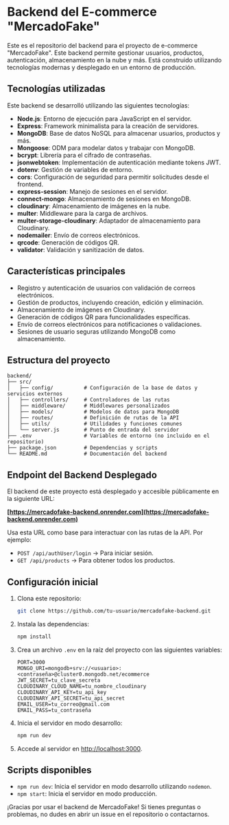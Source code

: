 # Backend del E-commerce "MercadoFake"

Este es el repositorio del backend para el proyecto de e-commerce "MercadoFake". Este backend permite gestionar usuarios, productos, autenticación, almacenamiento en la nube y más. Está construido utilizando tecnologías modernas y desplegado en un entorno de producción.

## Tecnologías utilizadas

Este backend se desarrolló utilizando las siguientes tecnologías:

- **Node.js**: Entorno de ejecución para JavaScript en el servidor.
- **Express**: Framework minimalista para la creación de servidores.
- **MongoDB**: Base de datos NoSQL para almacenar usuarios, productos y más.
- **Mongoose**: ODM para modelar datos y trabajar con MongoDB.
- **bcrypt**: Librería para el cifrado de contraseñas.
- **jsonwebtoken**: Implementación de autenticación mediante tokens JWT.
- **dotenv**: Gestión de variables de entorno.
- **cors**: Configuración de seguridad para permitir solicitudes desde el frontend.
- **express-session**: Manejo de sesiones en el servidor.
- **connect-mongo**: Almacenamiento de sesiones en MongoDB.
- **cloudinary**: Almacenamiento de imágenes en la nube.
- **multer**: Middleware para la carga de archivos.
- **multer-storage-cloudinary**: Adaptador de almacenamiento para Cloudinary.
- **nodemailer**: Envío de correos electrónicos.
- **qrcode**: Generación de códigos QR.
- **validator**: Validación y sanitización de datos.

## Características principales

- Registro y autenticación de usuarios con validación de correos electrónicos.
- Gestión de productos, incluyendo creación, edición y eliminación.
- Almacenamiento de imágenes en Cloudinary.
- Generación de códigos QR para funcionalidades específicas.
- Envío de correos electrónicos para notificaciones o validaciones.
- Sesiones de usuario seguras utilizando MongoDB como almacenamiento.

## Estructura del proyecto

```
backend/
├── src/
│   ├── config/          # Configuración de la base de datos y servicios externos
│   ├── controllers/     # Controladores de las rutas
│   ├── middleware/      # Middlewares personalizados
│   ├── models/          # Modelos de datos para MongoDB
│   ├── routes/          # Definición de rutas de la API
│   ├── utils/           # Utilidades y funciones comunes
│   └── server.js        # Punto de entrada del servidor
├── .env                 # Variables de entorno (no incluido en el repositorio)
├── package.json         # Dependencias y scripts
└── README.md            # Documentación del backend
```

## Endpoint del Backend Desplegado

El backend de este proyecto está desplegado y accesible públicamente en la siguiente URL:

**[https://mercadofake-backend.onrender.com](https://mercadofake-backend.onrender.com)**

Usa esta URL como base para interactuar con las rutas de la API. Por ejemplo:

- `POST /api/authUser/login` → Para iniciar sesión.
- `GET /api/products` → Para obtener todos los productos.

## Configuración inicial

1. Clona este repositorio:
   ```bash
   git clone https://github.com/tu-usuario/mercadofake-backend.git
   ```

2. Instala las dependencias:
   ```bash
   npm install
   ```

3. Crea un archivo `.env` en la raíz del proyecto con las siguientes variables:
   ```env
   PORT=3000
   MONGO_URI=mongodb+srv://<usuario>:<contraseña>@cluster0.mongodb.net/ecommerce
   JWT_SECRET=tu_clave_secreta
   CLOUDINARY_CLOUD_NAME=tu_nombre_cloudinary
   CLOUDINARY_API_KEY=tu_api_key
   CLOUDINARY_API_SECRET=tu_api_secret
   EMAIL_USER=tu_correo@gmail.com
   EMAIL_PASS=tu_contraseña
   ```

4. Inicia el servidor en modo desarrollo:
   ```bash
   npm run dev
   ```

5. Accede al servidor en [http://localhost:3000](http://localhost:3000).

## Scripts disponibles

- `npm run dev`: Inicia el servidor en modo desarrollo utilizando `nodemon`.
- `npm start`: Inicia el servidor en modo producción.


¡Gracias por usar el backend de MercadoFake! Si tienes preguntas o problemas, no dudes en abrir un issue en el repositorio o contactarnos. 


